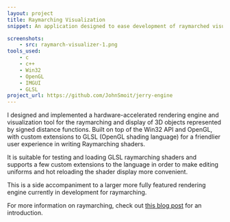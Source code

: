 ```yaml
---
layout: project
title: Raymarching Visualization
snippet: An application designed to ease development of raymarched visuals

screenshots: 
    - src: raymarch-visualizer-1.png
tools_used: 
    - c
    - c++
    - Win32
    - OpenGL
    - IMGUI
    - GLSL
project_url: https://github.com/JohnSmoit/jerry-engine
---
```


I designed and implemented a hardware-accelerated rendering engine and visualization tool for the raymarching and display of 3D objects represented by signed distance functions. Built on top of the Win32 API and OpenGL, with custom extensions to GLSL (OpenGL shading language) for a friendlier user experience in writing Raymarching shaders.

It is suitable for testing and loading GLSL raymarching shaders and supports a few custom extensions to the language in order to make editing uniforms and hot reloading the shader display more convenient.

This is a side accompaniment to a larger more fully featured rendering engine currently in development for raymarching.

For more information on raymarching, check out [this blog post]() for an introduction.
